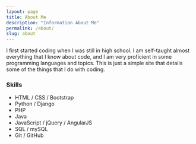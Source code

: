 ```yaml
---
layout: page
title: About Me
description: "Information About Me"
permalink: /about/
slug: about
---
```


I first started coding when I was still in high school. I am self-taught almost everything that I know about code, and I am very proficient in some programming languages and topics. This is just a simple site that details some of the things that I do with coding.



### Skills

- HTML / CSS / Bootstrap
- Python / Django
- PHP
- Java
- JavaScript / jQuery / AngularJS
- SQL / mySQL
- Git / GitHub